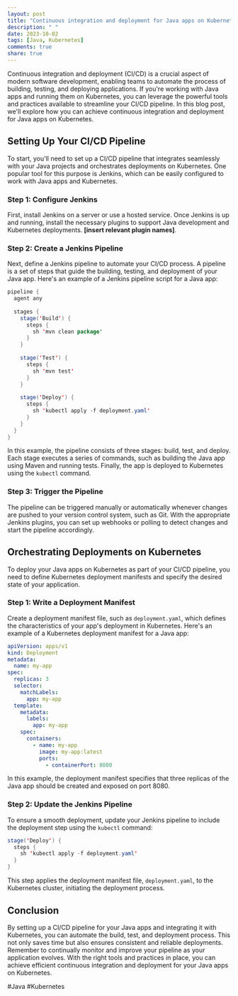```yaml
---
layout: post
title: "Continuous integration and deployment for Java apps on Kubernetes"
description: " "
date: 2023-10-02
tags: [Java, Kubernetes]
comments: true
share: true
---
```


Continuous integration and deployment (CI/CD) is a crucial aspect of modern software development, enabling teams to automate the process of building, testing, and deploying applications. If you're working with Java apps and running them on Kubernetes, you can leverage the powerful tools and practices available to streamline your CI/CD pipeline. In this blog post, we'll explore how you can achieve continuous integration and deployment for Java apps on Kubernetes.

## Setting Up Your CI/CD Pipeline

To start, you'll need to set up a CI/CD pipeline that integrates seamlessly with your Java projects and orchestrates deployments on Kubernetes. One popular tool for this purpose is Jenkins, which can be easily configured to work with Java apps and Kubernetes.

### Step 1: Configure Jenkins

First, install Jenkins on a server or use a hosted service. Once Jenkins is up and running, install the necessary plugins to support Java development and Kubernetes deployments. **[insert relevant plugin names]**.

### Step 2: Create a Jenkins Pipeline

Next, define a Jenkins pipeline to automate your CI/CD process. A pipeline is a set of steps that guide the building, testing, and deployment of your Java app. Here's an example of a Jenkins pipeline script for a Java app:

```java
pipeline {
  agent any
  
  stages {
    stage('Build') {
      steps {
        sh 'mvn clean package'
      }
    }
    
    stage('Test') {
      steps {
        sh 'mvn test'
      }
    }
    
    stage('Deploy') {
      steps {
        sh 'kubectl apply -f deployment.yaml'
      }
    }
  }
}
```

In this example, the pipeline consists of three stages: build, test, and deploy. Each stage executes a series of commands, such as building the Java app using Maven and running tests. Finally, the app is deployed to Kubernetes using the `kubectl` command.

### Step 3: Trigger the Pipeline

The pipeline can be triggered manually or automatically whenever changes are pushed to your version control system, such as Git. With the appropriate Jenkins plugins, you can set up webhooks or polling to detect changes and start the pipeline accordingly.

## Orchestrating Deployments on Kubernetes

To deploy your Java apps on Kubernetes as part of your CI/CD pipeline, you need to define Kubernetes deployment manifests and specify the desired state of your application.

### Step 1: Write a Deployment Manifest

Create a deployment manifest file, such as `deployment.yaml`, which defines the characteristics of your app's deployment in Kubernetes. Here's an example of a Kubernetes deployment manifest for a Java app:

```yaml
apiVersion: apps/v1
kind: Deployment
metadata:
  name: my-app
spec:
  replicas: 3
  selector:
    matchLabels:
      app: my-app
  template:
    metadata:
      labels:
        app: my-app
    spec:
      containers:
        - name: my-app
          image: my-app:latest
          ports:
            - containerPort: 8080
```

In this example, the deployment manifest specifies that three replicas of the Java app should be created and exposed on port 8080.

### Step 2: Update the Jenkins Pipeline

To ensure a smooth deployment, update your Jenkins pipeline to include the deployment step using the `kubectl` command:

```java
stage('Deploy') {
  steps {
    sh 'kubectl apply -f deployment.yaml'
  }
}
```

This step applies the deployment manifest file, `deployment.yaml`, to the Kubernetes cluster, initiating the deployment process.

## Conclusion

By setting up a CI/CD pipeline for your Java apps and integrating it with Kubernetes, you can automate the build, test, and deployment process. This not only saves time but also ensures consistent and reliable deployments. Remember to continually monitor and improve your pipeline as your application evolves. With the right tools and practices in place, you can achieve efficient continuous integration and deployment for your Java apps on Kubernetes.

#Java #Kubernetes